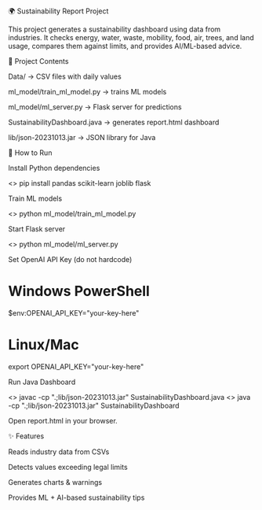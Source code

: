🌍 Sustainability Report Project

  This project generates a sustainability dashboard using data from industries.
  It checks energy, water, waste, mobility, food, air, trees, and land usage, compares them against limits, and provides AI/ML-based advice.

📂 Project Contents

  Data/ → CSV files with daily values

  ml_model/train_ml_model.py → trains ML models

  ml_model/ml_server.py → Flask server for predictions

  SustainabilityDashboard.java → generates report.html dashboard

  lib/json-20231013.jar → JSON library for Java

🚀 How to Run

  Install Python dependencies

   <> pip install pandas scikit-learn joblib flask


  Train ML models

   <> python ml_model/train_ml_model.py


  Start Flask server

   <> python ml_model/ml_server.py


  Set OpenAI API Key (do not hardcode)

  # Windows PowerShell
  $env:OPENAI_API_KEY="your-key-here"

  # Linux/Mac
  export OPENAI_API_KEY="your-key-here"


  Run Java Dashboard

   <> javac -cp ".;lib/json-20231013.jar" SustainabilityDashboard.java
   <> java  -cp ".;lib/json-20231013.jar" SustainabilityDashboard


  Open report.html in your browser.

✨ Features

  Reads industry data from CSVs

  Detects values exceeding legal limits

  Generates charts & warnings

  Provides ML + AI-based sustainability tips
